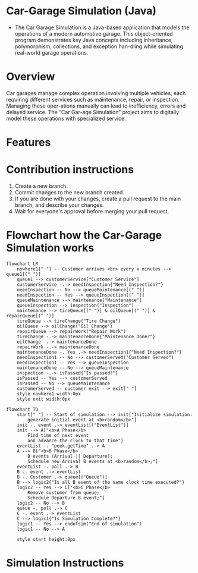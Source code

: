 # Car-Garage Simulation (Java)
- The Car Garage Simulation is a Java-based application that models the operations of a modern automotive garage. This object-oriented program demonstrates key Java concepts including inheritance, polymorphism, collections, and exception han-dling while simulating real-world garage operations.

# Overview
Car garages manage complex operation involving multiple vehicles, each requiring different services such as maintenance, repair, or inspection. Managing these oper-ations manually can lead to inefficiency, errors and delayed service. The “Car Gar-age Simulation” project aims to digitally model these operations with specialized service.


# Features



# Contribution instructions
1. Create a new branch.
2. Commit changes to the new branch created.
3. If you are done with your changes, create a pull request to the main branch, and describe your changes.
4. Wait for everyone's approval before merging your pull request.




# Flowchart how the Car-Garage Simulation works

```mermaid
flowchart LR
    nowhere1[" "] -- Customer arrives <br> every x minutes --> queue1[(" ")]
    queue1 --> customerService["Customer Service"]
    customerService -.-> needInspection{"Need Inspection?"}
    needInspection -- No --> queueMaintenance[(" ")]
    needInspection -- Yes --> queueInspection[(" ")]
    queueMaintenance --> maintenance["Maintenance"]
    queueInspection --> inspection("Inspection")
    maintenance --> tireQueue[(" ")] & oilQueue[(" ")] & repairQueue[(" ")]
    tireQueue --> tireChange("Tire Change")
    oilQueue --> oilChange("Oil Change")
    repairQueue --> repairWork("Repair Work")
    tireChange -.-> maintenanceDone{"Maintenance Done?"}
    oilChange -.-> maintenanceDone
    repairWork -.-> maintenanceDone
    maintenanceDone -. Yes .-> needInspection1{"Need Inspection?"}
    needInspection1 -- No --> customerServed("Customer Served")
    needInspection1 -- Yes --> queueInspection
    maintenanceDone -- No --> queueMaintenance
    inspection -.-> isPassed{"Is passed?"}
    isPassed -- Yes --> customerServed
    isPassed -- No --> queueMaintenance
    customerServed -- customer exit --> exit[" "]
    style nowhere1 width:0px
    style exit width:0px

```
```mermaid
flowchart TD
    start[" "] -- Start of simulation --> init["Initialize simulation:
        generate initial event at <b>random</b>"]
    init -. event .-> eventList[("EventList")]
    init --> A["<b>A Phase</b>
        Find time of next event
        and advance the clock to that time"]
    eventList -. "peek.getTime" .-> A
    A --> B["<b>B Phase</b>
        B events (Arrival || Departure);
        Schedule new Arrival B events at <b>random</b>;"]
    eventList -. poll .-> B
    B -. event .-> eventList
    B -. Customer .-> queue[("Queue")]
    B --> logic2{"Is all B event of the same clock time executed?"}
    logic2 -- Yes --> C["<b>C Phase</b>
        Remove customer from queue;
        Schedule Departure B event;"]
    logic2 -- No --> B
    queue -. poll .-> C
    C -. event .-> eventList
    C --> logic1{"Is Simulation Complete?"}
    logic1 -- Yes --> endofsim("End of simulation")
    logic1 -- No --> A
    
    style start height:0px
```
# Simulation Instructions

